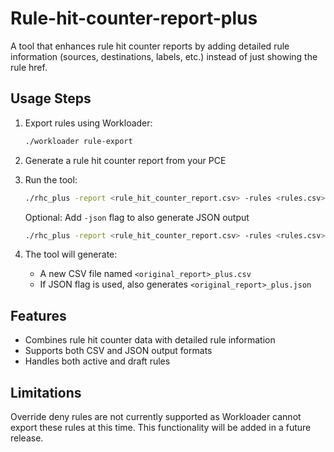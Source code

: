 # Rule-hit-counter-report-plus
A tool that enhances rule hit counter reports by adding detailed rule information (sources, destinations, labels, etc.) instead of just showing the rule href.

## Usage Steps
1. Export rules using Workloader:
   ```bash
   ./workloader rule-export
   ```

2. Generate a rule hit counter report from your PCE

3. Run the tool:
   ```bash
   ./rhc_plus -report <rule_hit_counter_report.csv> -rules <rules.csv>
   ```
   
   Optional: Add `-json` flag to also generate JSON output
   ```bash
   ./rhc_plus -report <rule_hit_counter_report.csv> -rules <rules.csv> -json
   ```

4. The tool will generate:
   - A new CSV file named `<original_report>_plus.csv`
   - If JSON flag is used, also generates `<original_report>_plus.json`

## Features
- Combines rule hit counter data with detailed rule information
- Supports both CSV and JSON output formats
- Handles both active and draft rules

## Limitations
Override deny rules are not currently supported as Workloader cannot export these rules at this time.
This functionality will be added in a future release.
